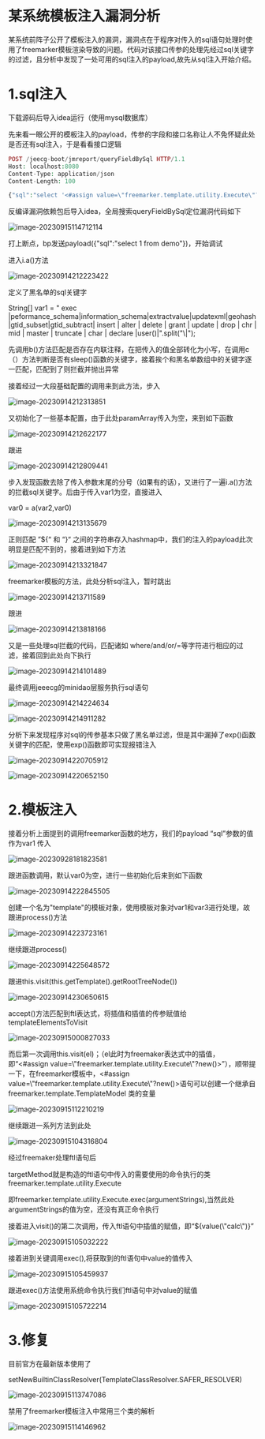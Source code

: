 某系统模板注入漏洞分析
===========

某系统前阵子公开了模板注入的漏洞，漏洞点在于程序对传入的sql语句处理时使用了freemarker模板渲染导致的问题。代码对该接口传参的处理先经过sql关键字的过滤，且分析中发现了一处可用的sql注入的payload,故先从sql注入开始介绍。

1.sql注入
=======

下载源码后导入idea运行（使用mysql数据库）

先来看一眼公开的模板注入的payload，传参的字段和接口名称让人不免怀疑此处是否还有sql注入，于是看看接口逻辑

```php
POST /jeecg-boot/jmreport/queryFieldBySql HTTP/1.1
Host: localhost:8080
Content-Type: application/json
Content-Length: 100

{"sql":"select '<#assign value=\"freemarker.template.utility.Execute\"?new()>${value(\"whoami\")}'"}
```

反编译漏洞依赖包后导入idea，全局搜索queryFieldBySql定位漏洞代码如下

![image-20230915114712114](https://shs3.b.qianxin.com/butian_public/f432164f203a2c45000037621b2da9cc76cd7843a4e63.jpg)

打上断点，bp发送payload({"sql":"select 1 from demo"})，开始调试

进入i.a()方法

![image-20230914212223422](https://shs3.b.qianxin.com/butian_public/f546478f5376fb51b01417fff531c27b9cc0782d9a001.jpg)

定义了黑名单的sql关键字

String\[\] var1 = " exec |peformance\_schema|information\_schema|extractvalue|updatexml|geohash|gtid\_subset|gtid\_subtract| insert | alter | delete | grant | update | drop | chr | mid | master | truncate | char | declare |user()|".split("\\|");

先调用b()方法匹配是否存在内联注释，在把传入的值全部转化为小写，在调用c（）方法判断是否有sleep()函数的关键字，接着挨个和黑名单数组中的关键字逐一匹配，匹配到了则拦截并抛出异常

接着经过一大段基础配置的调用来到此方法，步入

![image-20230914212313851](https://shs3.b.qianxin.com/butian_public/f611752b3d7d6b85f3867786761321dc0d6bcbf7ef0d6.jpg)

又初始化了一些基本配置，由于此处paramArray传入为空，来到如下函数

![image-20230914212622177](https://shs3.b.qianxin.com/butian_public/f21649599b182b8a7b304212590b3774169ce491afdd5.jpg)

跟进

![image-20230914212809441](https://shs3.b.qianxin.com/butian_public/f532744177d8123aaee9ff9ac5d7c82d405c06b296026.jpg)

步入发现函数去除了传入参数末尾的分号（如果有的话），又进行了一遍i.a()方法的拦截sql关键字。后由于传入var1为空，直接进入

var0 = a(var2,var0)

![image-20230914213135679](https://shs3.b.qianxin.com/butian_public/f2321022f30c70e7f6b9f30af6932a53d948236950b5e.jpg)

正则匹配 ”${“ 和 “}“ 之间的字符串存入hashmap中，我们的注入的payload此次明显是匹配不到的，接着进到如下方法

![image-20230914213321847](https://shs3.b.qianxin.com/butian_public/f1098717eb60fc11d03cbeadaab536422a9c664f3328c.jpg)

freemarker模板的方法，此处分析sql注入，暂时跳出

![image-20230914213711589](https://shs3.b.qianxin.com/butian_public/f7882094a5110fa0efc5c027ac862f530f53f9c2f1fab.jpg)

跟进

![image-20230914213818166](https://shs3.b.qianxin.com/butian_public/f736455b6c2e09339ca5b641665ef7f61d0c6e8c26816.jpg)

又是一些处理sql拦截的代码，匹配诸如 where/and/or/=等字符进行相应的过滤，接着回到此处向下执行

![image-20230914214101489](https://shs3.b.qianxin.com/butian_public/f69666092989af17c474452fa1312b96257eb7f52752c.jpg)

最终调用jeeecg的minidao层服务执行sql语句

![image-20230914214224634](https://shs3.b.qianxin.com/butian_public/f78251327ec6e89c3aeac25e73b536ec28dfa619e587c.jpg)

![image-20230914214911282](https://shs3.b.qianxin.com/butian_public/f2679387f2fd715ed2d8ca4d4fa85c962db7fd701ceb9.jpg)

分析下来发现程序对sql的传参基本只做了黑名单过滤，但是其中漏掉了exp()函数关键字的匹配，使用exp()函数即可实现报错注入

![image-20230914220705912](https://shs3.b.qianxin.com/butian_public/f212310a434f6e28734a57bb3532d8e9985375d5cd833.jpg)

![image-20230914220652150](https://shs3.b.qianxin.com/butian_public/f57126095ee41d8d5edcabf533e181a0c4b6374c22942.jpg)

2.模板注入
======

接着分析上面提到的调用freemarker函数的地方，我们的payload “sql”参数的值作为var1 传入

![image-20230928181823581](https://shs3.b.qianxin.com/butian_public/f5631260f4a0608b7c5f67c394f280d8c378a285f5fee.jpg)

跟进函数调用，默认var0为空，进行一些初始化后来到如下函数

![image-20230914222845505](https://shs3.b.qianxin.com/butian_public/f493311db3827c67ecc77a1cb11329b528a781c020701.jpg)

创建一个名为"template"的模板对象，使用模板对象对var1和var3进行处理，故跟进process()方法

![image-20230914223723161](https://shs3.b.qianxin.com/butian_public/f8188251e52865e6dcce37592025fb9dfc4efa382fd6c.jpg)

继续跟进process()

![image-20230914225648572](https://shs3.b.qianxin.com/butian_public/f772872cccc6d059fea498ef8a0884af4b3e8335e4213.jpg)

跟进this.visit(this.getTemplate().getRootTreeNode())

![image-20230914230650615](https://shs3.b.qianxin.com/butian_public/f1154705305d53ddf7fde43b848711286e76745c90152.jpg)

accept()方法匹配到ftl表达式，将插值和插值的传参赋值给templateElementsToVisit

![image-20230915000827033](https://shs3.b.qianxin.com/butian_public/f131156d84a28fc12f23b59bbd834d9709afb90060b0f.jpg)

而后第一次调用this.visit(el)；（el此时为freemaker表达式中的插值，即“&lt;#assign value=\\"freemarker.template.utility.Execute\\"?new()&gt;”），顺带提一下，在freemarker模板中，&lt;#assign value=\\"freemarker.template.utility.Execute\\"?new()&gt;语句可以创建一个继承自 freemarker.template.TemplateModel 类的变量

![image-20230915112210219](https://shs3.b.qianxin.com/butian_public/f80289180fa5ab484d7c5e05114462bb1b7ecaafa01da.jpg)

继续跟进一系列方法到此处

![image-20230915104316804](https://shs3.b.qianxin.com/butian_public/f2930090eccecbf9777593e8febf10db365898322ddd5.jpg)

经过freemaker处理ftl语句后

targetMethod就是构造的ftl语句中传入的需要使用的命令执行的类freemarker.template.utility.Execute

即freemarker.template.utility.Execute.exec(argumentStrings),当然此处argumentStrings的值为空，还没有真正命令执行

接着进入visit()的第二次调用，传入ftl语句中插值的赋值，即“${value(\\"calc\\")}”

![image-20230915105032222](https://shs3.b.qianxin.com/butian_public/f795265f401f788496b7de31745c9a816b389f8d9d081.jpg)

接着进到关键调用exec(),将获取到的ftl语句中value的值传入

![image-20230915105459937](https://shs3.b.qianxin.com/butian_public/f60634743ef960fad56dc9ce96c5c2905761f1ed3fc53.jpg)

跟进exec()方法使用系统命令执行我们ftl语句中对value的赋值

![image-20230915105722214](https://shs3.b.qianxin.com/butian_public/f808196ae394d278d2e48d636f0fb278303bf9915672a.jpg)

3.修复
====

目前官方在最新版本使用了

setNewBuiltinClassResolver(TemplateClassResolver.SAFER\_RESOLVER)

![image-20230915113747086](https://shs3.b.qianxin.com/butian_public/f392511b48f270bdfa646a2947417a4e3813fd38430e7.jpg)

禁用了freemarker模板注入中常用三个类的解析

![image-20230915114146962](https://shs3.b.qianxin.com/butian_public/f501436896904f4d45d41bc2beee14634058d5e2e5806.jpg)